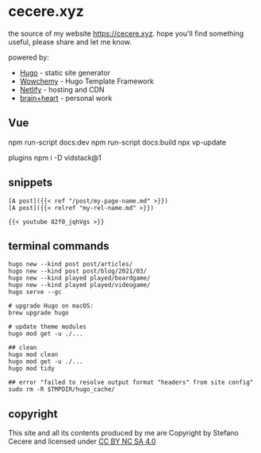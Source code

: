 # cecere.xyz
the source of my website <https://cecere.xyz>.
hope you'll find something useful, please share and let me know.

powered by:
- [Hugo](https://gohugo.io) - static site generator
- [Wowchemy](https://wowchemy.com) - Hugo Template Framework
- [Netlify](https://www.netlify.com) - hosting and CDN
- [brain+heart](https://stefanocecere.com) - personal work

## Vue
npm run-script docs:dev
npm run-script docs:build
npx vp-update

plugins
npm i -D vidstack@1


## snippets
```
[A post]({{< ref "/post/my-page-name.md" >}})
[A post]({{< relref "my-rel-name.md" >}})

{{< youtube 82f0_jqhVgs >}}
```

## terminal commands
```
hugo new --kind post post/articles/
hugo new --kind post post/blog/2021/03/
hugo new --kind played played/boardgame/
hugo new --kind played played/videogame/
hugo serve --gc

# upgrade Hugo on macOS:
brew upgrade hugo

# update theme modules
hugo mod get -u ./...

## clean
hugo mod clean
hugo mod get -u ./...
hugo mod tidy

## error "failed to resolve output format "headers" from site config"
sudo rm -R $TMPDIR/hugo_cache/

```
## copyright
This site and all its contents produced by me are Copyright by Stefano Cecere and  licensed under [CC BY NC SA 4.0](https://creativecommons.org/licenses/by-nc-sa/4.0)

